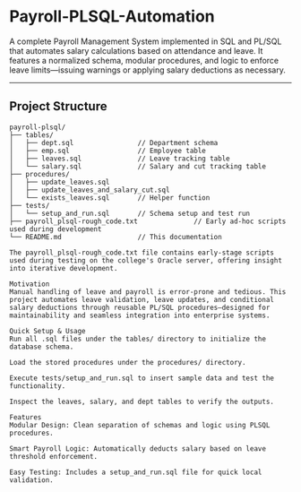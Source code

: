 # Payroll-PLSQL-Automation

A complete Payroll Management System implemented in SQL and PL/SQL that automates salary calculations based on attendance and leave. It features a normalized schema, modular procedures, and logic to enforce leave limits—issuing warnings or applying salary deductions as necessary.

---

##  Project Structure

```plaintext
payroll-plsql/
├── tables/
│   ├── dept.sql                // Department schema
│   ├── emp.sql                 // Employee table
│   ├── leaves.sql              // Leave tracking table
│   └── salary.sql              // Salary and cut tracking table
├── procedures/
│   ├── update_leaves.sql
│   ├── update_leaves_and_salary_cut.sql
│   └── exists_leaves.sql       // Helper function
├── tests/
│   └── setup_and_run.sql       // Schema setup and test run
├── payroll_plsql-rough_code.txt              // Early ad-hoc scripts used during development
└── README.md                   // This documentation

The payroll_plsql-rough_code.txt file contains early-stage scripts used during testing on the college's Oracle server, offering insight into iterative development.

Motivation
Manual handling of leave and payroll is error-prone and tedious. This project automates leave validation, leave updates, and conditional salary deductions through reusable PL/SQL procedures—designed for maintainability and seamless integration into enterprise systems.

Quick Setup & Usage
Run all .sql files under the tables/ directory to initialize the database schema.

Load the stored procedures under the procedures/ directory.

Execute tests/setup_and_run.sql to insert sample data and test the functionality.

Inspect the leaves, salary, and dept tables to verify the outputs.

Features
Modular Design: Clean separation of schemas and logic using PLSQL procedures.

Smart Payroll Logic: Automatically deducts salary based on leave threshold enforcement.

Easy Testing: Includes a setup_and_run.sql file for quick local validation.
